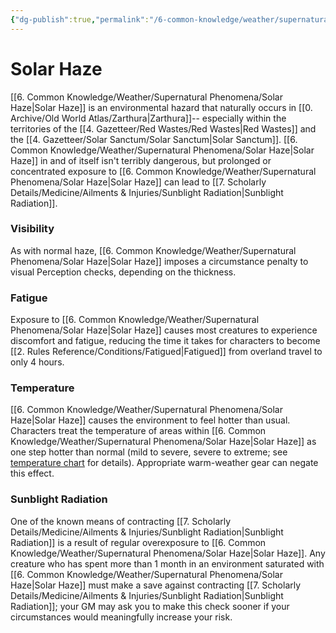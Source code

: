 ```yaml
---
{"dg-publish":true,"permalink":"/6-common-knowledge/weather/supernatural-phenomena/solar-haze/","noteIcon":""}
---
```


# Solar Haze

[[6. Common Knowledge/Weather/Supernatural Phenomena/Solar Haze\|Solar Haze]] is an environmental hazard that naturally occurs in [[0. Archive/Old World Atlas/Zarthura\|Zarthura]]-- especially within the territories of the [[4. Gazetteer/Red Wastes/Red Wastes\|Red Wastes]] and the [[4. Gazetteer/Solar Sanctum/Solar Sanctum\|Solar Sanctum]]. [[6. Common Knowledge/Weather/Supernatural Phenomena/Solar Haze\|Solar Haze]] in and of itself isn't terribly dangerous, but prolonged or concentrated exposure to [[6. Common Knowledge/Weather/Supernatural Phenomena/Solar Haze\|Solar Haze]] can lead to [[7. Scholarly Details/Medicine/Ailments & Injuries/Sunblight Radiation\|Sunblight Radiation]]. 

### Visibility
As with normal haze, [[6. Common Knowledge/Weather/Supernatural Phenomena/Solar Haze\|Solar Haze]] imposes a circumstance penalty to visual Perception checks, depending on the thickness. 

### Fatigue 
Exposure to [[6. Common Knowledge/Weather/Supernatural Phenomena/Solar Haze\|Solar Haze]] causes most creatures to experience discomfort and fatigue, reducing the time it takes for characters to become [[2. Rules Reference/Conditions/Fatigued\|Fatigued]] from overland travel to only 4 hours. 

### Temperature 
[[6. Common Knowledge/Weather/Supernatural Phenomena/Solar Haze\|Solar Haze]] causes the environment to feel hotter than usual. Characters treat the temperature of areas within [[6. Common Knowledge/Weather/Supernatural Phenomena/Solar Haze\|Solar Haze]] as one step hotter than normal (mild to severe, severe to extreme; see [temperature chart](https://2e.aonprd.com/Rules.aspx?ID=2768) for details). Appropriate warm-weather gear can negate this effect. 

### Sunblight Radiation 
One of the known means of contracting [[7. Scholarly Details/Medicine/Ailments & Injuries/Sunblight Radiation\|Sunblight Radiation]] is a result of regular overexposure to [[6. Common Knowledge/Weather/Supernatural Phenomena/Solar Haze\|Solar Haze]]. Any creature who has spent more than 1 month in an environment saturated with [[6. Common Knowledge/Weather/Supernatural Phenomena/Solar Haze\|Solar Haze]] must make a save against contracting [[7. Scholarly Details/Medicine/Ailments & Injuries/Sunblight Radiation\|Sunblight Radiation]]; your GM may ask you to make this check sooner if your circumstances would meaningfully increase your risk. 